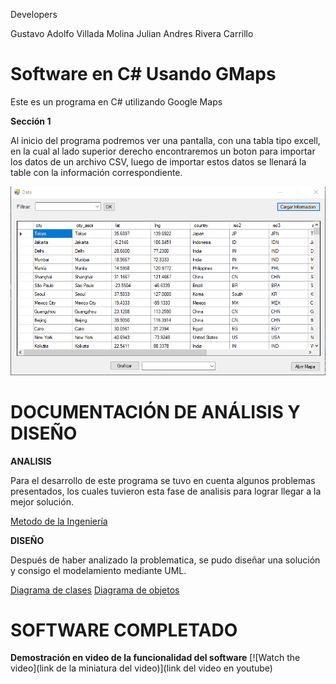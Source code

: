 Developers

Gustavo Adolfo Villada Molina
Julian Andres Rivera Carrillo

# Software en C# Usando GMaps

Este es un programa en C# utilizando Google Maps


**Sección 1**

Al inicio del programa podremos ver una pantalla, con una tabla tipo excell, en la cual al lado superior derecho encontraremos un boton para importar los datos de un archivo CSV, luego de importar estos datos se llenará la table con la información correspondiente.

![Pantalla Inicio](https://github.com/JulianAndresRiveraCarrillo/Gmaps/blob/main/Documentation/Captura1.PNG)


# DOCUMENTACIÓN DE ANÁLISIS Y DISEÑO

**ANALISIS**

Para el desarrollo de este programa se tuvo en cuenta algunos problemas presentados, los cuales tuvieron esta fase de analisis para lograr llegar a la mejor solución.

[Metodo de la Ingeniería](https://github.com/JulianAndresRiveraCarrillo/Gmaps/blob/main/Documentation/Metodo_Ingenier%C3%ADa.pdf)



**DISEÑO**

Después de haber analizado la problematica, se pudo diseñar una solución y consigo el modelamiento mediante UML.

[Diagrama de clases](https://github.com/JulianAndresRiveraCarrillo/Gmaps/blob/main/Documentation/Metodo_Ingenier%C3%ADa.pdf)
[Diagrama de objetos](https://github.com/JulianAndresRiveraCarrillo/Gmaps/blob/main/Documentation/Metodo_Ingenier%C3%ADa.pdf)


# SOFTWARE COMPLETADO

**Demostración en video de la funcionalidad del software**
[![Watch the video](link de la miniatura del video)](link del video en youtube)

